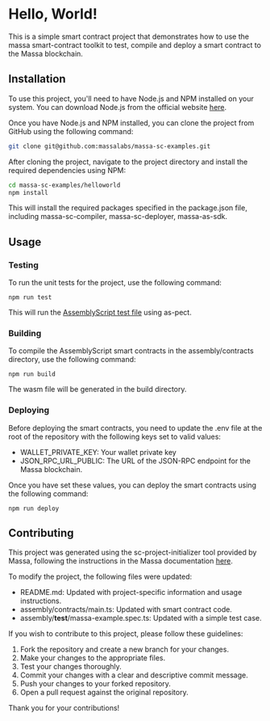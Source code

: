 # Hello, World!

This is a simple smart contract project that demonstrates how to use the massa smart-contract toolkit to test, compile and deploy a smart contract to the Massa blockchain.

## Installation
To use this project, you'll need to have Node.js and NPM installed on your system. You can download Node.js from the official website [here](https://nodejs.org/en/download).

Once you have Node.js and NPM installed, you can clone the project from GitHub using the following command:

```bash
git clone git@github.com:massalabs/massa-sc-examples.git
```

After cloning the project, navigate to the project directory and install the required dependencies using NPM:

```bash
cd massa-sc-examples/helloworld
npm install
```

This will install the required packages specified in the package.json file, including massa-sc-compiler, massa-sc-deployer, massa-as-sdk.

## Usage

### Testing
To run the unit tests for the project, use the following command:

```shell
npm run test
```

This will run the [AssemblyScript test file](/assembly/__tests__/massa-example.spec.ts) using as-pect.

### Building
To compile the AssemblyScript smart contracts in the assembly/contracts directory, use the following command:

```shell
npm run build
```

The wasm file will be generated in the build directory.

### Deploying
Before deploying the smart contracts, you need to update the .env file at the root of the repository with the following keys set to valid values:

- WALLET_PRIVATE_KEY: Your wallet private key
- JSON_RPC_URL_PUBLIC: The URL of the JSON-RPC endpoint for the Massa blockchain.

Once you have set these values, you can deploy the smart contracts using the following command:

```shell
npm run deploy
```

## Contributing
This project was generated using the sc-project-initializer tool provided by Massa, following the instructions in the Massa documentation [here](https://docs.massa.net/en/latest/web3-dev/smart-contracts/getting-started.html#setting-up-a-new-project).


To modify the project, the following files were updated:

- README.md: Updated with project-specific information and usage instructions.
- assembly/contracts/main.ts: Updated with smart contract code.
- assembly/__test__/massa-example.spec.ts: Updated with a simple test case.

If you wish to contribute to this project, please follow these guidelines:

1. Fork the repository and create a new branch for your changes.
2. Make your changes to the appropriate files.
3. Test your changes thoroughly.
4. Commit your changes with a clear and descriptive commit message.
5. Push your changes to your forked repository.
6. Open a pull request against the original repository.

Thank you for your contributions!

